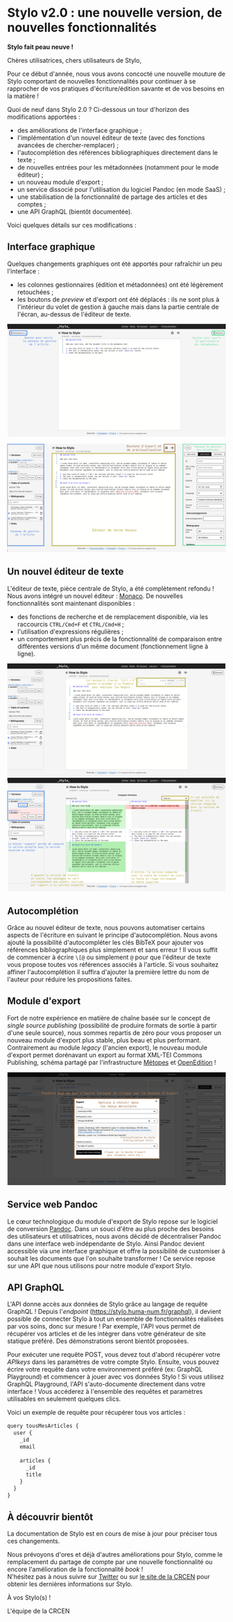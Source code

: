 # Stylo v2.0 : une nouvelle version, de nouvelles fonctionnalités

**Stylo fait peau neuve !**

Chères utilisatrices, chers utilisateurs de Stylo,

Pour ce début d'année, nous vous avons concocté une nouvelle mouture de Stylo comportant de nouvelles fonctionnalités pour continuer à se rapprocher de vos pratiques d'écriture/édition savante et de vos besoins en la matière !

Quoi de neuf dans Stylo 2.0 ? Ci-dessous un tour d'horizon des modifications apportées :

- des améliorations de l'interface graphique ;
- l'implémentation d'un nouvel éditeur de texte (avec des fonctions avancées de chercher-remplacer) ;
- l'autocomplétion des références bibliographiques directement dans le texte ;
- de nouvelles entrées pour les métadonnées (notamment pour le mode éditeur) ;
- un nouveau module d'export ;
- un service dissocié pour l'utilisation du logiciel Pandoc (en mode SaaS) ;
- une stabilisation de la fonctionnalité de partage des articles et des comptes ;
- une API GraphQL (bientôt documentée).

Voici quelques détails sur ces modifications :

## Interface graphique

Quelques changements graphiques ont été apportés pour rafraîchir un peu l'interface :

- les colonnes gestionnaires (édition et métadonnées) ont été légèrement retouchées ;
- les boutons de *preview* et d'export ont été déplacés : ils ne sont plus à l'intérieur du volet de gestion à gauche mais dans la partie centrale de l'écran, au-dessus de l'éditeur de texte.

![](uploads/images/stylo-v2-interface.png)

![](uploads/images/stylo-v2-voletsOuverts.png)


## Un nouvel éditeur de texte

L'éditeur de texte, pièce centrale de Stylo, a été complètement refondu ! Nous avons intégré un nouvel éditeur : [Monaco](https://microsoft.github.io/monaco-editor/index.html). De nouvelles fonctionnalités sont maintenant disponibles : 

- des fonctions de recherche et de remplacement disponible, via les raccourcis `CTRL/Cmd+F` et `CTRL/Cmd+H` ;
- l'utilisation d'expressions régulières ;
- un comportement plus précis de la fonctionnalité de comparaison entre différentes versions d'un même document (fonctionnement ligne à ligne).

![](uploads/images/stylo-v2-regex.png)
![](uploads/images/stylo-v2-diff.png)


## Autocomplétion

Grâce au nouvel éditeur de texte, nous pouvons automatiser certains aspects de l'écriture en suivant le principe d'autocomplétion. Nous avons ajouté la possibilité d'autocompléter les clés BibTeX pour ajouter vos références bibliographiques plus simplement et sans erreur ! Il vous suffit de commencer à écrire `\[@` ou simplement `@` pour que l'éditeur de texte vous propose toutes vos références associés à l'article. Si vous souhaitez affiner l'autocomplétion il suffira d'ajouter la première lettre du nom de l'auteur pour réduire les propositions faites.


## Module d'export

Fort de notre expérience en matière de chaîne basée sur le concept de *single source publishing* (possibilité de produire formats de sortie à partir d'une seule source), nous sommes repartis de zéro pour vous proposer un nouveau module d'export plus stable, plus beau et plus performant. Contrairement au module *legacy* (l'ancien export), le nouveau module d'export permet dorénavant un export au format XML-TEI Commons Publishing, schéma partagé par l'infrastructure [Métopes](http://www.metopes.fr/) et [OpenEdition](https://www.openedition.org/) !

![](uploads/images/stylo-v2-export.png)


## Service web Pandoc

Le cœur technologique du module d'export de Stylo repose sur le logiciel de conversion [Pandoc](https://pandoc.org/). Dans un souci d'être au plus proche des besoins des utilisateurs et utilisatrices, nous avons décidé de décentraliser Pandoc dans une interface web indépendante de Stylo. Ainsi Pandoc devient accessible via une interface graphique et offre la possibilité de customiser à souhait les documents que l'on souhaite transformer ! Ce service repose sur une API que nous utilisons pour notre module d'export Stylo.

## API GraphQL

L'API donne accès aux données de Stylo grâce au langage de requête GraphQL ! Depuis l'*endpoint* (https://stylo.huma-num.fr/graphql), il devient possible de connecter Stylo à tout un ensemble de fonctionnalités réalisées par vos soins, donc sur mesure ! Par exemple, l'API vous permet de récupérer vos articles et de les intégrer dans votre générateur de site statique préféré. Des démonstrations seront bientôt proposées.

Pour exécuter une requête POST, vous devez tout d'abord récupérer votre *APIkeys* dans les paramètres de votre compte Stylo. Ensuite, vous pouvez écrire votre requête dans votre environnement préféré (ex: GraphQL Playground) et commencer à jouer avec vos données Stylo ! Si vous utilisez GraphQL Playground, l'API s'auto-documente directement dans votre interface ! Vous accéderez à l'ensemble des requêtes et paramètres utilisables en seulement quelques clics.

Voici un exemple de requête pour récupérer tous vos articles : 

```
query tousMesArticles {
  user {
    _id
    email
    
    articles {
      _id
      title
    }
  }
}
``` 

## À découvrir bientôt

La documentation de Stylo est en cours de mise à jour pour préciser tous ces changements.

Nous prévoyons d'ores et déjà d'autres améliorations pour Stylo, comme le remplacement du partage de compte par une nouvelle fonctionnalité ou encore l'amélioration de la fonctionnalité _book_ !  
N'hésitez pas à nous suivre sur [Twitter](https://twitter.com/ENumeriques/) ou sur [le site de la CRCEN](https://ecrituresnumeriques.ca) pour obtenir les dernières informations sur Stylo.

À vos Stylo(s) !

L'équipe de la CRCEN
